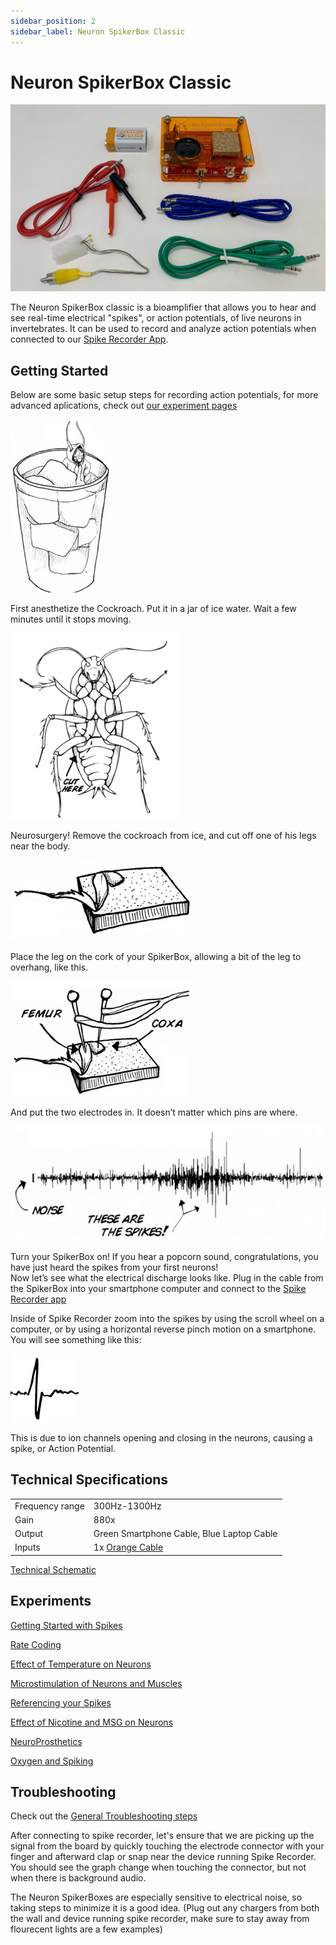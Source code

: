 ```yaml
---
sidebar_position: 2
sidebar_label: Neuron SpikerBox Classic
---
```


# Neuron SpikerBox Classic #

![nsb classic](nsbc.jpeg)

The Neuron SpikerBox classic is a bioamplifier that allows you to hear and see real-time electrical "spikes", or action potentials, of live neurons in invertebrates. It can be used to record and analyze action potentials when connected to our [Spike Recorder App](../../Software/SpikeRecorder/). 

## Getting Started ##

Below are some basic setup steps for recording action potentials, for more advanced aplications, check out [our experiment pages](#experiments)

![anestetize](./roach1.png)

First anesthetize the Cockroach. Put it in a jar of ice water. Wait a few minutes until it stops moving.  

![surgery](./roach2.png)

Neurosurgery! Remove the cockroach from ice, and cut off one of his legs near the body.

![place](./3.png)

Place the leg on the cork of your SpikerBox, allowing a bit of the leg to overhang, like this.

![electrodes](./4.png)

And put the two electrodes in. It doesn’t matter which pins are where.

![spikes](./5.png)

Turn your SpikerBox on! If you hear a popcorn sound, congratulations, you have just heard the spikes from your first neurons!  
Now let’s see what the electrical discharge looks like. Plug in the cable from the SpikerBox into your smartphone computer and connect to the [Spike Recorder app](../../Software/SpikeRecorder/)


Inside of Spike Recorder zoom into the spikes by using the scroll wheel on a computer, or by using a horizontal reverse pinch motion on a smartphone. You will see something like this:

![single spike](./6.png)

This is due to ion channels opening and closing in the neurons, causing a spike, or Action Potential.

## Technical Specifications ##

|||
|---|---|
|Frequency range | 300Hz-1300Hz|
|Gain|880x|
|Output|Green Smartphone Cable, Blue Laptop Cable|
|Inputs|1x [Orange Cable](https://backyardbrains.com/products/muscleElectrodeCable)|

[Technical Schematic](https://backyardbrains.com/products/files/Neuron%20SpikerBox.v.1.42.pdf)


## Experiments ##

[Getting Started with Spikes](https://backyardbrains.com/experiments/spikerbox)

[Rate Coding](https://backyardbrains.com/experiments/ratecoding)

[Effect of Temperature on Neurons](https://backyardbrains.com/experiments/temperature)

[Microstimulation of Neurons and Muscles](https://backyardbrains.com/experiments/microstimulation)

[Referencing your Spikes](https://backyardbrains.com/experiments/referencing)

[Effect of Nicotine and MSG on Neurons](https://backyardbrains.com/experiments/neuropharmacology)

[NeuroProsthetics](https://backyardbrains.com/experiments/neuroProsthetics)

[Oxygen and Spiking](https://backyardbrains.com/experiments/oxygen)


## Troubleshooting ##

Check out the [General Troubleshooting steps](../../index.md#troubleshooting)

After connecting to spike recorder, let's ensure that we are picking up the signal from the board by quickly touching the electrode connector with your finger and afterward clap or snap near the device running Spike Recorder. You should see the graph change when touching the connector, but not when there is background audio.

The Neuron SpikerBoxes are especially sensitive to electrical noise, so taking steps to minimize it is a good idea. (Plug out any chargers from both the wall and device running spike recorder, make sure to stay away from flourecent lights are a few examples)
